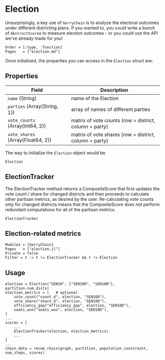 # Election

Unsurprisingly, a key use of `GerryChain` is to analyze the electoral outcomes
under different districting plans.
If you wanted to, you could write a bunch of `AbstractScore`s to measure
election outcomes - or you could use the API we've already made for you!

```@index
Order = [:type, :function]
Pages   = ["election.md"]
```

Once initialized, the properties you can access in the `Election` struct are:
## Properties
| Field                             | Description                                            |
|-----------------------------------|--------------------------------------------------------|
| `name` (String)                   | name of the Election                                   |
| `parties` (Array{String, 1})      | array of names of different parties                    |
| `vote_counts` (Array{Int64, 2})   | matrix of vote counts (row = district, column = party) |
| `vote_shares` (Array{Float64, 2}) | matrix of vote shares (row = district, column = party) |

The way to initialize the `Election` object would be
```@docs
Election
```

## ElectionTracker

The ElectionTracker method returns a CompositeScore that first updates the vote count / share for changed districts and then proceeds to calculate other partisan metrics, as desired by the user. Re-calculating vote counts only for changed districts means that the CompositeScore does not perform redundant computations for all of the partisan metrics.

```@docs
ElectionTracker
```

## Election-related metrics

```@autodocs
Modules = [GerryChain]
Pages   = ["election.jl"]
Private = false
Filter = t -> t != ElectionTracker && t != Election
```

## Usage

```
election = Election("SEN10", ["SEN10D", "SEN10R"], partition.num_dists)
election_metrics = [   # optional
    vote_count("count_d", election, "SEN10D"),
    vote_share("share_d", election, "SEN10D"),
    efficiency_gap("efficiency_gap", election, "SEN10D"),
    seats_won("seats_won", election, "SEN10D"),
]
...
scores = [
    ...
    ElectionTracker(election, election_metrics)
    ...
]
...
chain_data = recom_chain(graph, partition, population_constraint, num_steps, scores)
```
